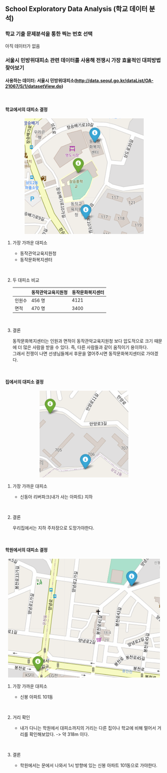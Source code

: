 ## School Exploratory Data Analysis (학교 데이터 분석)
### 학교 기출 문제분석을 통한 찍는 번호 선택
아직 데이터가 없음

### 서울시 민방위대피소 관련 데이터를 사용해 전쟁시 가장 효율적인 대피방법 찾아보기

#### 사용하는 데이터: 서울시 민방위대피소(http://data.seoul.go.kr/dataList/OA-21067/S/1/datasetView.do)
<br>

#### 학교에서의 대피소 결정
<p align="center">
<img src="./WarEvacuationRoute/JSMiddleSchoolShelter.png">
</p>


1. 가장 가까운 대피소

    - 동작관악교육지원청
    - 동작문화복지센터
<br>

2. 두 대피소 비교

    ||동작관악교육지원청|동작문화복지센터|
    |------|------|-----|
    |인원수|456 명|4121|
    |면적|470 명|3400|
<br>

3. 결론

    동작문화복지센터는 인원과 면적이 동작관악교육지원청 보다 압도적으로 크기 때문에 더 많은 사람을 받을 수 있다. 즉, 다른 사람들과 같이 움직이기 용이하다.
    <br>
    그래서 전쟁이 나면 선생님들께서 후문을 열어주시면 동작문화복지센터로 가야겠다.
<br>


#### 집에서의 대피소 결정
<p align="center">
<img src="./WarEvacuationRoute/HomeShelter.png">
</p>

1. 가장 가까운 대피소

    - 신동아 리버파크(내가 사는 아파트) 지하
<br>

2. 결론

    우리집에서는 지하 주차장으로 도망가야한다.
<br>

#### 학원에서의 대피소 결정
<p align="center">
<img src="./WarEvacuationRoute/CMSShelter.png">
</p>

1. 가장 가까운 대피소

    - 신봉 아파트 101동
<br>

2. 거리 확인
    
    - 내가 다니는 학원에서 대피소까지의 거리는 다른 집이나 학교에 비해 멀어서 거리를 확인해보았다. 
    -> 약 318m 이다.
<br>

3. 결론
    
    - 학원에서는 문에서 나와서 1시 방향에 있는 신봉 아파트 101동으로 가야한다.
